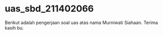 # uas_sbd_211402066
Berikut adalah pengerjaan soal uas atas nama Murniwati Siahaan. Terima kasih bu.
